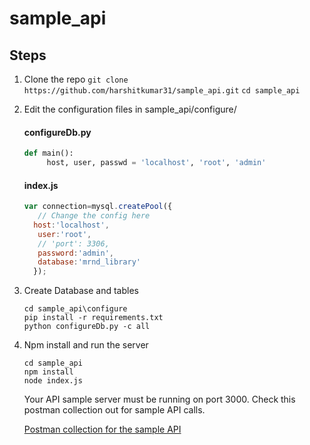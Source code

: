 # sample_api
  

## Steps
1. Clone the repo
    `git clone https://github.com/harshitkumar31/sample_api.git`
    `cd sample_api`
  
2. Edit the configuration files in sample_api/configure/
  
      #### configureDb.py

      ```python
      def main():
           host, user, passwd = 'localhost', 'root', 'admin'
      ```
       

      #### index.js

      ```javascript
      var connection=mysql.createPool({
         // Change the config here 
        host:'localhost',
         user:'root',
         // 'port': 3306,
         password:'admin',
         database:'mrnd_library'
        });
      ```

3. Create Database and tables
   
   ```
   cd sample_api\configure
   pip install -r requirements.txt
   python configureDb.py -c all
   ```

4. Npm install and run the server
    ```
    cd sample_api
    npm install
    node index.js
    
    ```
    Your API sample server must be running on port 3000.
    Check this postman collection out for sample API calls.
    
    [Postman collection for the sample API](https://www.getpostman.com/collections/ea6f9b590265759dd696)
    
 

